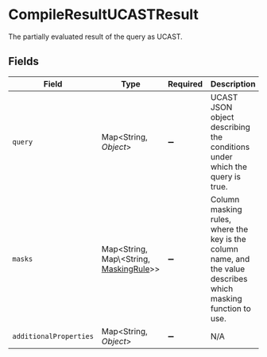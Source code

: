 # CompileResultUCASTResult

The partially evaluated result of the query as UCAST.


## Fields

| Field                                                                                                          | Type                                                                                                           | Required                                                                                                       | Description                                                                                                    |
| -------------------------------------------------------------------------------------------------------------- | -------------------------------------------------------------------------------------------------------------- | -------------------------------------------------------------------------------------------------------------- | -------------------------------------------------------------------------------------------------------------- |
| `query`                                                                                                        | Map\<String, *Object*>                                                                                         | :heavy_minus_sign:                                                                                             | UCAST JSON object describing the conditions under which the query is true.                                     |
| `masks`                                                                                                        | Map\<String, Map\\<String, [MaskingRule](../../models/shared/MaskingRule.md)>>                                 | :heavy_minus_sign:                                                                                             | Column masking rules, where the key is the column name, and the value describes which masking function to use. |
| `additionalProperties`                                                                                         | Map\<String, *Object*>                                                                                         | :heavy_minus_sign:                                                                                             | N/A                                                                                                            |